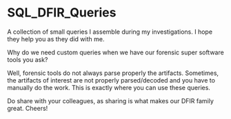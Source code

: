 # SQL_DFIR_Queries
A collection of small queries I assemble during my investigations. I hope they help you as they did with me.

Why do we need custom queries when we have our forensic super software tools you ask? 

Well, forensic tools do not always parse properly the artifacts. Sometimes, the artifacts of interest are not properly parsed/decoded and you have to manually do the work. This is exactly where you can use these queries. 

Do share with your colleagues, as sharing is what makes our DFIR family great. Cheers!
